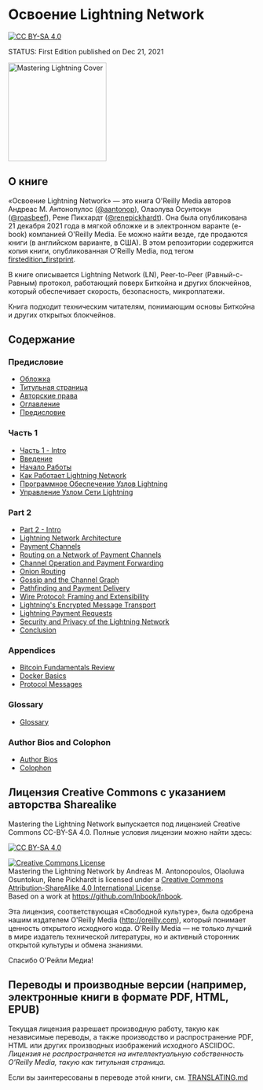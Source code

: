 # Освоение Lightning Network

[![CC BY-SA 4.0][cc-by-sa-shield]][cc-by-sa]

STATUS: First Edition published on Dec 21, 2021

<img src="images/cover_thumb.png" width=200 alt="Mastering Lightning Cover">

## О книге
«Освоение Lightning Network» — это книга O'Reilly Media авторов Андреас М. Антонопулос ([@aantonop](https://twitter.com/aantonop)), Олаолува Осунтокун ([@roasbeef](https://twitter.com/roasbeef)), Рене Пикхардт ([@renepickhardt](https://twitter.com/renepickhardt)). Она была опубликована 21 декабря 2021 года в мягкой обложке и в электронном варанте (e-book) компанией O'Reilly Media. Ее можно найти везде, где продаются книги (в английском варианте, в США). В этом репозитории содержится копия книги, опубликованная O'Reilly Media, под тегом [firstedition_firstprint](https://github.com/lnbook/lnbook/releases/tag/firstedition_firstprint).

В книге описывается Lightning Network (LN), Peer-to-Peer (Равный-с-Равным) протокол, работающий поверх Биткойна и других блокчейнов, который обеспечивает скорость, безопасность, микроплатежи.

Книга подходит техническим читателям, понимающим основы Биткойна и других открытых блокчейнов.

## Содержание

### Предисловие

*  [Обложка](cover.html) 
*  [Титульная страница](titlepage.html)
*  [Авторские права](copyright.html)
*  [Оглавление](toc.html)
*  [Предисловие](preface.asciidoc)

### Часть 1

*  [Часть 1 - Intro](part_1_divider.asciidoc)  
*  [Введение](01_introduction.asciidoc)
*  [Начало Работы](02_getting_started.asciidoc)
*  [Как Работает Lightning Network](03_how_ln_works.asciidoc)
*  [Программное Обеспечение Узлов Lightning](04_node_client.asciidoc)
*  [Управление Узлом Сети Lightning](05_node_operations.asciidoc)

### Part 2

*  [Part 2 - Intro](part_2_divider.asciidoc)
*  [Lightning Network Architecture](06_lightning_architecture.asciidoc)
*  [Payment Channels](07_payment_channels.asciidoc)
*  [Routing on a Network of Payment Channels](08_routing_htlcs.asciidoc)
*  [Channel Operation and Payment Forwarding](09_channel_operation.asciidoc)
*  [Onion Routing](10_onion_routing.asciidoc)
*  [Gossip and the Channel Graph](11_gossip_channel_graph.asciidoc)
*  [Pathfinding and Payment Delivery](12_path_finding.asciidoc)
*  [Wire Protocol: Framing and Extensibility](13_wire_protocol.asciidoc)
*  [Lightning's Encrypted Message Transport](14_encrypted_transport.asciidoc)
*  [Lightning Payment Requests](15_payment_requests.asciidoc)
*  [Security and Privacy of the Lightning Network](16_security_privacy_ln.asciidoc)
*  [Conclusion](17_conclusion.asciidoc)

### Appendices

*  [Bitcoin Fundamentals Review](appendix_bitcoin_fundamentals_review.asciidoc)
*  [Docker Basics](appendix_docker_basics.asciidoc)
*  [Protocol Messages](appendix_protocol_messages.asciidoc)

### Glossary

*  [Glossary](glossary.asciidoc)

### Author Bios and Colophon

*  [Author Bios](author_bio.html)
*  [Colophon](colo.html)

## Лицензия Creative Commons с указанием авторства Sharealike

Mastering the Lightning Network выпускается под лицензией Creative Commons CC-BY-SA 4.0. Полные условия лицензии можно найти здесь:

[![CC BY-SA 4.0][cc-by-sa-shield]][cc-by-sa]

<a rel="license" href="http://creativecommons.org/licenses/by-sa/4.0/"><img alt="Creative Commons License" style="border-width:0" src="https://i.creativecommons.org/l/by-sa/4.0/88x31.png" /></a><br /><span xmlns:dct="http://purl.org/dc/terms/" href="http://purl.org/dc/dcmitype/Text" property="dct:title" rel="dct:type">Mastering the Lightning Network</span> by <span xmlns:cc="http://creativecommons.org/ns#" property="cc:attributionName">Andreas M. Antonopoulos, Olaoluwa Osuntokun, Rene Pickhardt</span> is licensed under a <a rel="license" href="http://creativecommons.org/licenses/by-sa/4.0/">Creative Commons Attribution-ShareAlike 4.0 International License</a>.<br />Based on a work at <a xmlns:dct="http://purl.org/dc/terms/" href="https://github.com/lnbook/lnbook" rel="dct:source">https://github.com/lnbook/lnbook</a>.

Эта лицензия, соответствующая «Свободной культуре», была одобрена нашим издателем O'Reilly Media (http://oreilly.com), который понимает ценность открытого исходного кода. O'Reilly Media — не только лучший в мире издатель технической литературы, но и активный сторонник открытой культуры и обмена знаниями.

Спасибо О'Рейли Медиа!

## Переводы и производные версии (например, электронные книги в формате PDF, HTML, EPUB)

Текущая лицензия разрешает производную работу, такую как независимые переводы, а также производство и распространение PDF, HTML или других производных изображений исходного ASCIIDOC. *Лицензия не распространяется на интеллектуальную собственность O'Reilly Media, такую как титульная страница.*

Если вы заинтересованы в переводе этой книги, см. [TRANSLATING.md](TRANSLATING.md)

[cc-by-sa]: http://creativecommons.org/licenses/by-sa/4.0/
[cc-by-sa-image]: https://licensebuttons.net/l/by-sa/4.0/88x31.png
[cc-by-sa-shield]: https://img.shields.io/badge/License-CC%20BY--SA%204.0-lightgrey.svg
